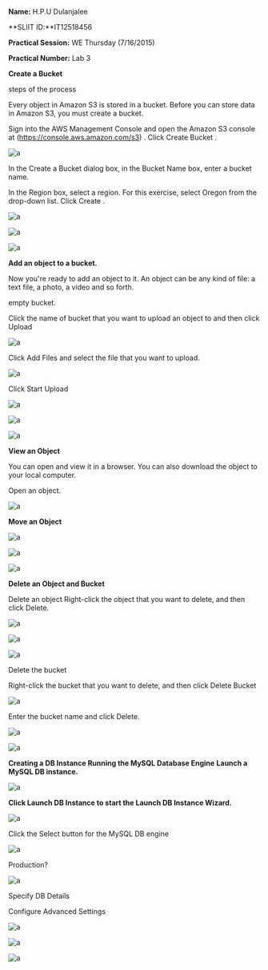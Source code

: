 
**Name:** H.P.U Dulanjalee

**SLIIT ID:**IT12518456

**Practical Session:** WE Thursday (7/16/2015)

**Practical Number:** Lab 3

**Create a Bucket**

steps of the process



Every object in Amazon S3 is stored in a bucket. Before you can store data in Amazon S3, you must create a bucket.

Sign into the AWS Management Console and open the Amazon S3 console at (https://console.aws.amazon.com/s3) .
Click Create Bucket .

![a](http://i61.tinypic.com/121pbu9.jpg)

In the Create a Bucket dialog box, in the Bucket Name box, enter a bucket name.

In the Region box, select a region. For this exercise, select Oregon from the drop-down list.
   Click Create .
   
  ![a]( http://i60.tinypic.com/2jedc7t.jpg)
  
 ![a](http://i59.tinypic.com/34pcgvk.jpg)
 
  ![a](http://i58.tinypic.com/ohv60g.jpg)
 
 **Add an object to a bucket.**
 
 Now you're ready to add an object to it. An object can be any kind of file: a text file, a photo, a video and so forth.

empty bucket.

Click the name of bucket that you want to upload an object to and then click Upload

![a](http://i57.tinypic.com/254x9ad.jpg)

Click Add Files and select the file that you want to upload.

![a](http://i62.tinypic.com/21okmo.jpg)

Click Start Upload

![a](http://i57.tinypic.com/wldfk8.jpg)

![a](http://i59.tinypic.com/3zeqq.jpg)

![a](http://i59.tinypic.com/1zcedcm.jpg)

**View an Object**

You can open and view it in a browser. You can also download the object to your local computer.

Open an object.

![a](http://i60.tinypic.com/rtoxo1.jpg)

**Move an Object**

![a](http://i62.tinypic.com/jgqg3s.jpg)

![a](http://i57.tinypic.com/23vhsaq.jpg)

![a](http://i58.tinypic.com/2itls7t.jpg)

**Delete an Object and Bucket**

Delete an object
Right-click the object that you want to delete, and then click Delete.

![a](http://i61.tinypic.com/nb85j9.jpg)

![a](http://i60.tinypic.com/dcwyfl.jpg)

![a](http://i59.tinypic.com/2z8c1o9.jpg)

Delete the bucket

Right-click the bucket that you want to delete, and then click Delete Bucket 

![a](http://i61.tinypic.com/1z343d3.jpg)

Enter the bucket name and click Delete.

![a](http://i62.tinypic.com/29o0kyf.jpg)

![a](http://i59.tinypic.com/equuc2.jpg)

**Creating a DB Instance Running the MySQL Database Engine**
**Launch a MySQL DB instance.**

![a](http://i57.tinypic.com/oisz80.jpg)

**Click Launch DB Instance to start the Launch DB Instance Wizard.**

![a](http://i62.tinypic.com/2sbtvkz.jpg)

Click the Select button for the MySQL DB engine

![a](http://i61.tinypic.com/eh0o3s.jpg)

Production?
  
![a](http://i57.tinypic.com/azantj.jpg)

Specify DB Details



Configure Advanced Settings

![a](http://i58.tinypic.com/34i4igm.jpg)


![a](http://i58.tinypic.com/2hoz5ht.jpg)

![a](http://i62.tinypic.com/2zrnpud.jpg)






